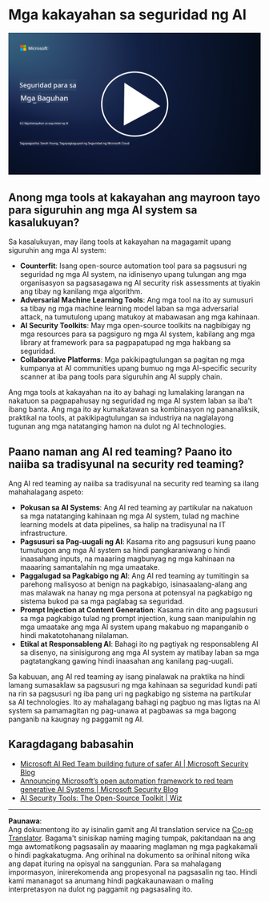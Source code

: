 <!--
CO_OP_TRANSLATOR_METADATA:
{
  "original_hash": "b6bb7175672298d1e2f73ba7e0006f95",
  "translation_date": "2025-09-04T01:06:28+00:00",
  "source_file": "8.2 AI security capabilities.md",
  "language_code": "tl"
}
-->
# Mga kakayahan sa seguridad ng AI

[![Panoorin ang video](../../translated_images/8-2_placeholder.bc988ce5dff1726a8b6f8c00b1250865ca23d02aa5cb11fb879ed1194702c99a.tl.png)](https://learn-video.azurefd.net/vod/player?id=e0a6f844-d884-4f76-99bd-4ce9f7f73d22)

## Anong mga tools at kakayahan ang mayroon tayo para siguruhin ang mga AI system sa kasalukuyan?

Sa kasalukuyan, may ilang tools at kakayahan na magagamit upang siguruhin ang mga AI system:

-   **Counterfit**: Isang open-source automation tool para sa pagsusuri ng seguridad ng mga AI system, na idinisenyo upang tulungan ang mga organisasyon sa pagsasagawa ng AI security risk assessments at tiyakin ang tibay ng kanilang mga algorithm.
-   **Adversarial Machine Learning Tools**: Ang mga tool na ito ay sumusuri sa tibay ng mga machine learning model laban sa mga adversarial attack, na tumutulong upang matukoy at mabawasan ang mga kahinaan.
-   **AI Security Toolkits**: May mga open-source toolkits na nagbibigay ng mga resources para sa pagsiguro ng mga AI system, kabilang ang mga library at framework para sa pagpapatupad ng mga hakbang sa seguridad.
-   **Collaborative Platforms**: Mga pakikipagtulungan sa pagitan ng mga kumpanya at AI communities upang bumuo ng mga AI-specific security scanner at iba pang tools para siguruhin ang AI supply chain.

Ang mga tools at kakayahan na ito ay bahagi ng lumalaking larangan na nakatuon sa pagpapahusay ng seguridad ng mga AI system laban sa iba't ibang banta. Ang mga ito ay kumakatawan sa kombinasyon ng pananaliksik, praktikal na tools, at pakikipagtulungan sa industriya na naglalayong tugunan ang mga natatanging hamon na dulot ng AI technologies.

## Paano naman ang AI red teaming? Paano ito naiiba sa tradisyunal na security red teaming?

Ang AI red teaming ay naiiba sa tradisyunal na security red teaming sa ilang mahahalagang aspeto:

-   **Pokusan sa AI Systems**: Ang AI red teaming ay partikular na nakatuon sa mga natatanging kahinaan ng mga AI system, tulad ng machine learning models at data pipelines, sa halip na tradisyunal na IT infrastructure.
-   **Pagsusuri sa Pag-uugali ng AI**: Kasama rito ang pagsusuri kung paano tumutugon ang mga AI system sa hindi pangkaraniwang o hindi inaasahang inputs, na maaaring magbunyag ng mga kahinaan na maaaring samantalahin ng mga umaatake.
-   **Paggalugad sa Pagkabigo ng AI**: Ang AI red teaming ay tumitingin sa parehong malisyoso at benign na pagkabigo, isinasaalang-alang ang mas malawak na hanay ng mga persona at potensyal na pagkabigo ng sistema bukod pa sa mga paglabag sa seguridad.
-   **Prompt Injection at Content Generation**: Kasama rin dito ang pagsusuri sa mga pagkabigo tulad ng prompt injection, kung saan manipulahin ng mga umaatake ang mga AI system upang makabuo ng mapanganib o hindi makatotohanang nilalaman.
-   **Etikal at Responsableng AI**: Bahagi ito ng pagtiyak ng responsableng AI sa disenyo, na sinisigurong ang mga AI system ay matibay laban sa mga pagtatangkang gawing hindi inaasahan ang kanilang pag-uugali.

Sa kabuuan, ang AI red teaming ay isang pinalawak na praktika na hindi lamang sumasaklaw sa pagsusuri ng mga kahinaan sa seguridad kundi pati na rin sa pagsusuri ng iba pang uri ng pagkabigo ng sistema na partikular sa AI technologies. Ito ay mahalagang bahagi ng pagbuo ng mas ligtas na AI system sa pamamagitan ng pag-unawa at pagbawas sa mga bagong panganib na kaugnay ng paggamit ng AI.

## Karagdagang babasahin

 - [Microsoft AI Red Team building future of safer AI | Microsoft Security Blog](https://www.microsoft.com/en-us/security/blog/2023/08/07/microsoft-ai-red-team-building-future-of-safer-ai/?WT.mc_id=academic-96948-sayoung)
 - [Announcing Microsoft’s open automation framework to red team generative AI Systems | Microsoft Security Blog](https://www.microsoft.com/en-us/security/blog/2024/02/22/announcing-microsofts-open-automation-framework-to-red-team-generative-ai-systems/?WT.mc_id=academic-96948-sayoung)
 - [AI Security Tools: The Open-Source Toolkit | Wiz](https://www.wiz.io/academy/ai-security-tools)

---

**Paunawa**:  
Ang dokumentong ito ay isinalin gamit ang AI translation service na [Co-op Translator](https://github.com/Azure/co-op-translator). Bagama't sinisikap naming maging tumpak, pakitandaan na ang mga awtomatikong pagsasalin ay maaaring maglaman ng mga pagkakamali o hindi pagkakatugma. Ang orihinal na dokumento sa orihinal nitong wika ang dapat ituring na opisyal na sanggunian. Para sa mahalagang impormasyon, inirerekomenda ang propesyonal na pagsasalin ng tao. Hindi kami mananagot sa anumang hindi pagkakaunawaan o maling interpretasyon na dulot ng paggamit ng pagsasaling ito.